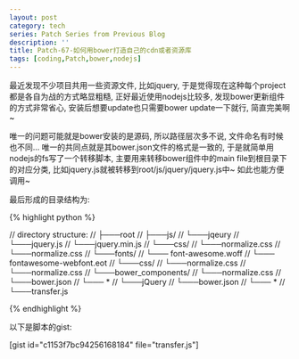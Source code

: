 ```yaml
---
layout: post
category: tech
series: Patch Series from Previous Blog
description: ''
title: Patch-67-如何用bower打造自己的cdn或者资源库
tags: [coding,Patch,bower,nodejs]
---
```


最近发现不少项目共用一些资源文件, 比如jquery, 于是觉得现在这种每个project都是各自为战的方式略显粗糙, 正好最近使用nodejs比较多, 发现bower更新组件的方式非常省心, 安装后想要update也只需要bower update一下就行, 简直完美啊~

唯一的问题可能就是bower安装的是源码, 所以路径层次多不说, 文件命名有时候也不同... 唯一的共同点就是其bower.json文件的格式是一致的, 于是就简单用nodejs的fs写了一个转移脚本, 主要用来转移bower组件中的main file到根目录下的对应分类, 比如jquery.js就被转移到root/js/jquery/jquery.js中~ 如此也能方便调用~

最后形成的目录结构为:


{% highlight python %}

//  directory structure:
// ├───root
//     ├───js/
//         └───jqeury
//              └───jquery.js
//              └───jquery.min.js
//     └───css/
//         └───normalize.css
//              └───normalize.css
//     └───fonts/
//         └─── font-awesome.woff
//         └─── fontawesome-webfont.eot
//     └───css/
//         └───normalize.css
//              └───normalize.css
//     └───bower_components/
//         └───normalize.css
//              └───bower.json
//              └─── *
//         └───jQuery
//              └───bower.json
//              └─── *
//     └───transfer.js

{% endhighlight %}

以下是脚本的gist:

[gist id="c1153f7bc94256168184" file="transfer.js"]
